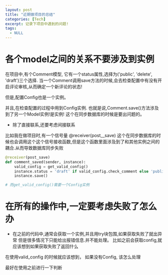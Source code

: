 ```yaml
---
layout: post
title: "近期做项目的总结"
categories: [Tech]
excerpt: 记录下项目中遇到的问题!
tags:
  - NULL
---
```



# 各个model之间的关系不要涉及到实例

在项目中,有个Comment模型, 它有一个status属性,选择为('public', 'delete', 'draft')三个选择. 当一个Comment调用save方法的时候,会去检查配置中有没有开启评论审核,从而确定一个新评论的状态!

但是,配置Config也是一个实例。

并且,在检查配置的过程中用到Config实例.  也就是说,Comment.save()方法涉及到了另一个Model实例!是实例! 这个在同步数据库的时候是要出问题的。


- 除了直接联系,还要考虑间接联系

比如我在做项目时,有一个信号量  @receiver(post__save)  这个在同步数据库的时候也会调用这个这个信号接收函数,但是这个函数里面涉及到了和其他实例之间的耦合.从而导致数据库同步失败

```python
@receiver(post_save)
def comment_saved(sender, instance):
    valid_config = get_valid_config()
    instance.status = 'draft' if valid_config.check_comment else 'public'
    instance.save()

# 而get_valid_config()需要一个Config实例
```


# 在所有的操作中,一定要考虑失败了怎么办

- 在之前的代码中,通常会获取一个实例,并且用try块包围,如果获取失败了就出异常
 但是很多情况下只能给出报错信息.并不能处理。
 比如之前会获取config,就应该想到如果获取失败了返回什么

 在使用valid_config 的时候就应该想到， 如果没有Config, 该怎么处理

 最好在使用之前进行一下判断
